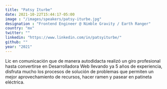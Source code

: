 ```yaml
---
title: "Patsy Iturbe"
date: 2021-10-22T15:44:17-05:00
image : "/images/speakers/patsy-iturbe.jpg"
designation : "Frontend Engineer @ Nimble Gravity / Earth Ranger"
country: "mx"
twitter: ""
linkedin: "https://www.linkedin.com/in/patsyiturbe/"
github: ""
year: "2021"
---
```


Lic en comunicación que de manera autodidacta realizó un giro profesional hasta convertirse en Desarrolladora Web llevando ya 5 años de experiencia, disfruta mucho los procesos de solución de problemas que permiten un mejor aprovechamiento de recursos, hacer ramen y pasear en patineta eléctrica.


